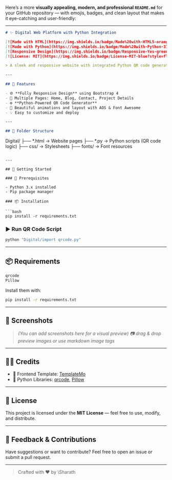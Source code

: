 Here’s a more **visually appealing, modern, and professional `README.md`** for your GitHub repository — with emojis, badges, and clean layout that makes it eye-catching and user-friendly:

---

```markdown
# ✨ Digital Web Platform with Python Integration

[![Made with HTML](https://img.shields.io/badge/Made%20with-HTML5-orange?style=flat-square&logo=html5)](https://developer.mozilla.org/en-US/docs/Web/HTML)
[![Made with Python](https://img.shields.io/badge/Made%20with-Python-3776AB?style=flat-square&logo=python&logoColor=white)](https://python.org)
[![Responsive Design](https://img.shields.io/badge/Responsive-Yes-green?style=flat-square&logo=bootstrap)](https://getbootstrap.com)
[![License: MIT](https://img.shields.io/badge/License-MIT-blue?style=flat-square)](LICENSE)

> A sleek and responsive website with integrated Python QR code generation — perfect for portfolios, blogs, or project showcases with a modern look and smart backend logic.

---

## 🚀 Features

- 🌐 **Fully Responsive Design** using Bootstrap 4
- 📄 Multiple Pages: Home, Blog, Contact, Project Details
- ⚙️ **Python-Powered QR Code Generator**
- 🎨 Beautiful animations and layout with AOS & Font Awesome
- 💡 Easy to customize and deploy

---

## 📁 Folder Structure

```

Digital/
├── \*.html              → Website pages
├── \*.py                → Python scripts (QR code logic)
├── css/                → Stylesheets
├── fonts/              → Font resources

````

---

## 🧰 Getting Started

### 🔧 Prerequisites

- Python 3.x installed
- Pip package manager

### 📦 Installation

```bash
pip install -r requirements.txt
````

### ▶️ Run QR Code Script

```bash
python "Digital/import qrcode.py"
```

---

## 📦 Requirements

```txt
qrcode
Pillow
```

Install them with:

```bash
pip install -r requirements.txt
```

---

## 🌟 Screenshots

> *(You can add screenshots here for a visual preview)*
> *📷 drag & drop preview images or use markdown image tags*

---

## 🧑‍💻 Credits

* 🎨 Frontend Template: [TemplateMo](https://templatemo.com/)
* 🐍 Python Libraries: [qrcode](https://pypi.org/project/qrcode/), [Pillow](https://pypi.org/project/Pillow/)

---

## 📄 License

This project is licensed under the **MIT License** — feel free to use, modify, and distribute.

---

## 💬 Feedback & Contributions

Have suggestions or want to contribute? Feel free to open an issue or submit a pull request.

---

> Crafted with ❤️ by \Sharath

```
